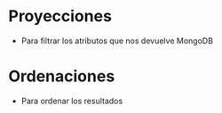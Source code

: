 # Proyecciones
- Para filtrar los atributos que nos devuelve MongoDB

# Ordenaciones
- Para ordenar los resultados